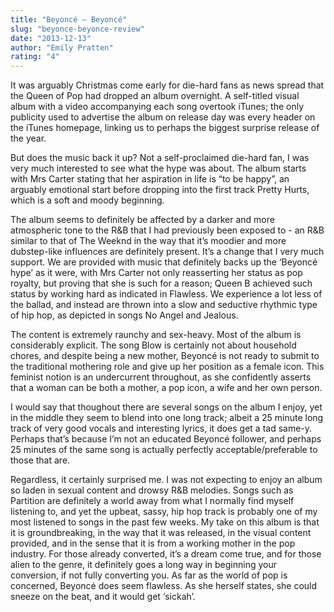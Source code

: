 ```yaml
---
title: "Beyoncé – Beyoncé"
slug: "beyonce-beyonce-review"
date: "2013-12-13"
author: "Emily Pratten"
rating: "4"
---
```


It was arguably Christmas come early for die-hard fans as news spread that the Queen of Pop had dropped an album overnight. A self-titled visual album with a video accompanying each song overtook iTunes; the only publicity used to advertise the album on release day was every header on the iTunes homepage, linking us to perhaps the biggest surprise release of the year.

But does the music back it up? Not a self-proclaimed die-hard fan, I was very much interested to see what the hype was about. The album starts with Mrs Carter stating that her aspiration in life is “to be happy”, an arguably emotional start before dropping into the first track Pretty Hurts, which is a soft and moody beginning.

The album seems to definitely be affected by a darker and more atmospheric tone to the R&B that I had previously been exposed to - an R&B similar to that of The Weeknd in the way that it’s moodier and more dubstep-like influences are definitely present. It’s a change that I very much support. We are provided with music that definitely backs up the ‘Beyoncé hype’ as it were, with Mrs Carter not only reasserting her status as pop royalty, but proving that she is such for a reason; Queen B achieved such status by working hard as indicated in Flawless. We experience a lot less of the ballad, and instead are thrown into a slow and seductive rhythmic type of hip hop, as depicted in songs No Angel and Jealous.

The content is extremely raunchy and sex-heavy. Most of the album is considerably explicit. The song Blow is certainly not about household chores, and despite being a new mother, Beyoncé is not ready to submit to the traditional mothering role and give up her position as a female icon. This feminist notion is an undercurrent throughout, as she confidently asserts that a woman can be both a mother, a pop icon, a wife and her own person.

I would say that thoughout there are several songs on the album I enjoy, yet in the middle they seem to blend into one long track; albeit a 25 minute long track of very good vocals and interesting lyrics, it does get a tad same-y. Perhaps that’s because I’m not an educated Beyoncé follower, and perhaps 25 minutes of the same song is actually perfectly acceptable/preferable to those that are.

Regardless, it certainly surprised me. I was not expecting to enjoy an album so laden in sexual content and drowsy R&B melodies. Songs such as Partition are definitely a world away from what I normally find myself listening to, and yet the upbeat, sassy, hip hop track is probably one of my most listened to songs in the past few weeks. My take on this album is that it is groundbreaking, in the way that it was released, in the visual content provided, and in the sense that it is from a working mother in the pop industry. For those already converted, it’s a dream come true, and for those alien to the genre, it definitely goes a long way in beginning your conversion, if not fully converting you. As far as the world of pop is concerned, Beyoncé does seem flawless. As she herself states, she could sneeze on the beat, and it would get ‘sickah’.
